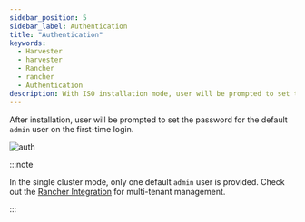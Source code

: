 ```yaml
---
sidebar_position: 5
sidebar_label: Authentication
title: "Authentication"
keywords:
  - Harvester
  - harvester
  - Rancher
  - rancher
  - Authentication
description: With ISO installation mode, user will be prompted to set the password for the default `admin` user on the first-time login.
---
```


<head>
  <link rel="canonical" href="https://docs.harvesterhci.io/v1.2/authentication"/>
</head>

After installation, user will be prompted to set the password for the default `admin` user on the first-time login.

![auth](/img/v1.0/install/first-time-login.png)

:::note

In the single cluster mode, only one default `admin` user is provided. Check out the [Rancher Integration](./rancher/rancher-integration.md) for multi-tenant management.

:::
